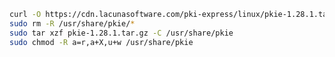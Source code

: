 ﻿```sh
curl -O https://cdn.lacunasoftware.com/pki-express/linux/pkie-1.28.1.tar.gz
sudo rm -R /usr/share/pkie/*
sudo tar xzf pkie-1.28.1.tar.gz -C /usr/share/pkie
sudo chmod -R a=r,a+X,u+w /usr/share/pkie
```
